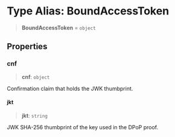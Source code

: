 # Type Alias: BoundAccessToken

> **BoundAccessToken** = `object`

## Properties

### cnf

> **cnf**: `object`

Confirmation claim that holds the JWK thumbprint.

#### jkt

> **jkt**: `string`

JWK SHA-256 thumbprint of the key used in the DPoP proof.
